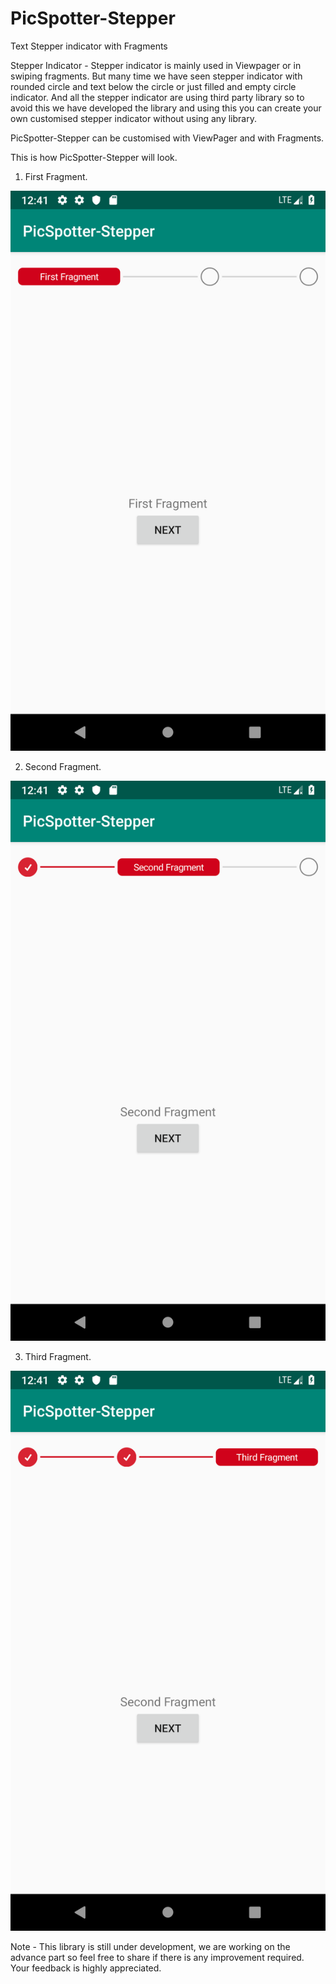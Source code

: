 # PicSpotter-Stepper
Text Stepper indicator with Fragments

Stepper Indicator - Stepper indicator is mainly used in Viewpager or in swiping fragments.
But many time we have seen stepper indicator with rounded circle and text below the circle or 
just filled and empty circle indicator. And all the stepper indicator are using third party library so 
to avoid this we have developed the library and using this you can create your own customised stepper indicator
without using any library.

PicSpotter-Stepper can be customised with ViewPager and with Fragments.

This is how PicSpotter-Stepper will look.

1. First Fragment.

![Alt text](https://github.com/lalitkumar9/PicSpotter-Stepper/blob/master/Screenshot_1571809306.png?raw=true "First Fragment")

2. Second Fragment.

![Alt text](https://github.com/lalitkumar9/PicSpotter-Stepper/blob/master/Screenshot_1571809311.png?raw=true "First Fragment")

3. Third Fragment.

![Alt text](https://github.com/lalitkumar9/PicSpotter-Stepper/blob/master/Screenshot_1571809313.png?raw=true "First Fragment")


Note -  This library is still under development, we are working on the advance part so feel free to share if there is any improvement required. Your feedback is highly appreciated.
